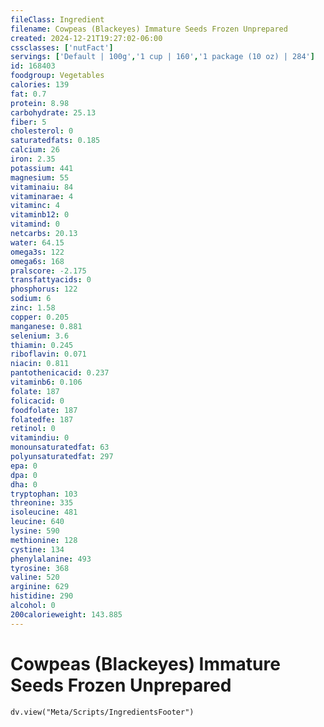 ```yaml
---
fileClass: Ingredient
filename: Cowpeas (Blackeyes) Immature Seeds Frozen Unprepared
created: 2024-12-21T19:27:02-06:00
cssclasses: ['nutFact']
servings: ['Default | 100g','1 cup | 160','1 package (10 oz) | 284']
id: 168403
foodgroup: Vegetables
calories: 139
fat: 0.7
protein: 8.98
carbohydrate: 25.13
fiber: 5
cholesterol: 0
saturatedfats: 0.185
calcium: 26
iron: 2.35
potassium: 441
magnesium: 55
vitaminaiu: 84
vitaminarae: 4
vitaminc: 4
vitaminb12: 0
vitamind: 0
netcarbs: 20.13
water: 64.15
omega3s: 122
omega6s: 168
pralscore: -2.175
transfattyacids: 0
phosphorus: 122
sodium: 6
zinc: 1.58
copper: 0.205
manganese: 0.881
selenium: 3.6
thiamin: 0.245
riboflavin: 0.071
niacin: 0.811
pantothenicacid: 0.237
vitaminb6: 0.106
folate: 187
folicacid: 0
foodfolate: 187
folatedfe: 187
retinol: 0
vitamindiu: 0
monounsaturatedfat: 63
polyunsaturatedfat: 297
epa: 0
dpa: 0
dha: 0
tryptophan: 103
threonine: 335
isoleucine: 481
leucine: 640
lysine: 590
methionine: 128
cystine: 134
phenylalanine: 493
tyrosine: 368
valine: 520
arginine: 629
histidine: 290
alcohol: 0
200calorieweight: 143.885
---
```


# Cowpeas (Blackeyes) Immature Seeds Frozen Unprepared

```dataviewjs
dv.view("Meta/Scripts/IngredientsFooter")
```
